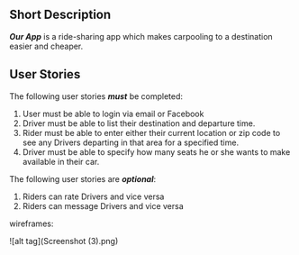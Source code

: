 ## Short Description
***Our App*** is a ride-sharing app which makes carpooling to a destination
easier and cheaper.

## User Stories
The following user stories ***must*** be completed: <br>
1. User must be able to login via email or Facebook <br>
2. Driver must be able to list their destination and departure time. <br>
3. Rider must be able to enter either their current location or zip code to see 
   any Drivers departing in that area for a specified time. <br>
4. Driver must be able to specify how many seats he or she wants to make
   available in their car. <br>

The following user stories are ***optional***:
1. Riders can rate Drivers and vice versa <br>
2. Riders can message Drivers and vice versa <br>


wireframes:

![alt tag](Screenshot (3).png)
